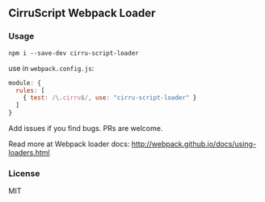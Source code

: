 
CirruScript Webpack Loader
----

### Usage

```text
npm i --save-dev cirru-script-loader
```

use in `webpack.config.js`:

```js
module: {
  rules: [
    { test: /\.cirru$/, use: "cirru-script-loader" }
  ]
}
```

Add issues if you find bugs. PRs are welcome.

Read more at Webpack loader docs: http://webpack.github.io/docs/using-loaders.html

### License

MIT
